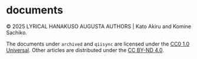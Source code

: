 # documents

&copy; 2025 LYRICAL HANAKUSO AUGUSTA AUTHORS | Kato Akiru and Komine Sachiko.

The documents under `archived` and `qiisync` are licensed under the [CC0 1.0 Universal](https://creativecommons.org/publicdomain/zero/1.0/deed.ja).
Other articles are distributed under the [CC BY-ND 4.0](https://creativecommons.org/licenses/by-nd/4.0/deed.ja).
